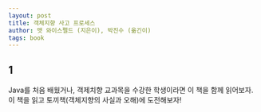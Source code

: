 ```yaml
---
layout: post
title: 객체지향 사고 프로세스
author: 맷 와이스펠드 (지은이), 박진수 (옮긴이)
tags: book
---
```


## 1

Java를 처음 배웠거나, 객제치향 교과목을 수강한 학생이라면 이 책을 함께 읽어보자. 이 책을 읽고 토끼책(객체지향의 사실과 오해)에 도전해보자!
